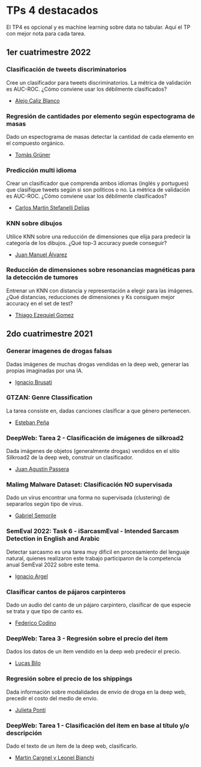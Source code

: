 # TPs 4 destacados

El TP4 es opcional y es machine learning sobre data no tabular. Aquí el TP con mejor nota para cada tarea.

## 1er cuatrimestre 2022

### Clasificación de tweets discriminatorios
Cree un clasificador para tweets discriminatorios. La métrica de validación es AUC-ROC. ¿Cómo conviene usar los débilmente clasificados?

* [Alejo Caliz Blanco](https://www.youtube.com/watch?v=0ZEfAgGGyeo)

### Regresión de cantidades por elemento según espectograma de masas

Dado un espectograma de masas detectar la cantidad de cada elemento en el compuesto orgánico.

* [Tomás Grüner](https://www.youtube.com/watch?v=g-d1n8QWguQ&feature=youtu.be)

### Predicción multi idioma

Crear un clasificador que comprenda ambos idiomas (inglés y portugues) que clasifique tweets según si son políticos o no. La métrica de validación es AUC-ROC. ¿Cómo conviene usar los débilmente clasificados?

* [Carlos Martin Stefanelli Delias](https://www.youtube.com/watch?v=dYTiACPlM8U)

### KNN sobre dibujos

Utilice KNN sobre una reducción de dimensiones que elija para predecir la categoría de los dibujos. ¿Qué top-3 accuracy puede conseguir?

* [Juan Manuel Álvarez](https://www.youtube.com/watch?v=3hU33layKoo)

### Reducción de dimensiones sobre resonancias magnéticas para la detección de tumores

Entrenar un KNN con distancia y representación a elegir para las imágenes. ¿Qué distancias, reducciones de dimensiones y Ks consiguen mejor accuracy en el set de test?

* [Thiago Ezequiel Gomez](https://www.youtube.com/watch?v=lY8DdJyMI58)


## 2do cuatrimestre 2021

### Generar imagenes de drogas falsas

Dadas imágenes de muchas drogas vendidas en la deep web, generar las propias imaginadas por una IA.

* [Ignacio Brusati](https://www.youtube.com/watch?v=8qAwsAgTxxo)

### GTZAN: Genre Classification

La tarea consiste en, dadas canciones clasificar a que género pertenecen.

* [Esteban Peña](https://www.youtube.com/watch?v=7i1wdk-PflA)

### DeepWeb: Tarea 2 - Clasificación de imágenes de silkroad2

Dada imágenes de objetos (generalmente drogas) vendidos en el sitio Silkroad2 de la deep web, construir un clasificador.

* [Juan Agustin Passera](https://drive.google.com/drive/folders/1a0M24nZs3SMoNJrUqpXbJLZlI6vC1laa)

### Malimg Malware Dataset: Clasificación NO supervisada

Dado un virus encontrar una forma no supervisada (clustering) de separarlos según tipo de virus.

* [Gabriel Semorile](https://www.youtube.com/watch?v=I40YuiN2Fiw)

### SemEval 2022: Task 6 - iSarcasmEval - Intended Sarcasm Detection in English and Arabic

Detectar sarcasmo es una tarea muy dificil en procesamiento del lenguaje natural, quienes realizaron este trabajo participaron de la competencia anual SemEval 2022 sobre este tema.

* [Ignacio Argel](https://www.youtube.com/watch?v=ZQvQ6N1x-_k)

### Clasificar cantos de pájaros carpinteros

Dado un audio del canto de un pájaro carpintero, clasificar de que especie se trata y que tipo de canto es.

* [Federico Codino](https://www.youtube.com/watch?v=LUUdmDj8SVk)

### DeepWeb: Tarea 3 - Regresión sobre el precio del ítem

Dados los datos de un ítem vendido en la deep web predecir el precio.

* [Lucas Bilo](https://www.youtube.com/watch?v=gIszJYPwB34&feature=youtu.be)

### Regresión sobre el precio de los shippings

Dada información sobre modalidades de envio de droga en la deep web, precedir el costo del medio de envio.

* [Julieta Ponti](https://www.youtube.com/watch?v=A6RkZ9lqgcg)

### DeepWeb: Tarea 1 - Clasificación del ítem en base al título y/o descripción

Dado el texto de un ítem de la deep web, clasificarlo.

* [Martin Cargnel y Leonel Bianchi](https://www.youtube.com/watch?v=2oiXI_LVFog)
